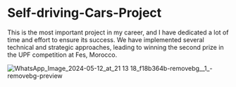 
# Self-driving-Cars-Project
This is the most important project in my career, and I have dedicated a lot of time and effort to ensure its success. We have implemented several technical and strategic approaches, leading to winning the second prize in the UPF competition at Fes, Morocco.

![WhatsApp_Image_2024-05-12_at_21 13 18_f18b364b-removebg__1_-removebg-preview](https://github.com/arabio-arab/Self-driving-Cars-Project/assets/151984197/41918b7b-4312-4b8b-94ce-bd08c9a3e90a)

